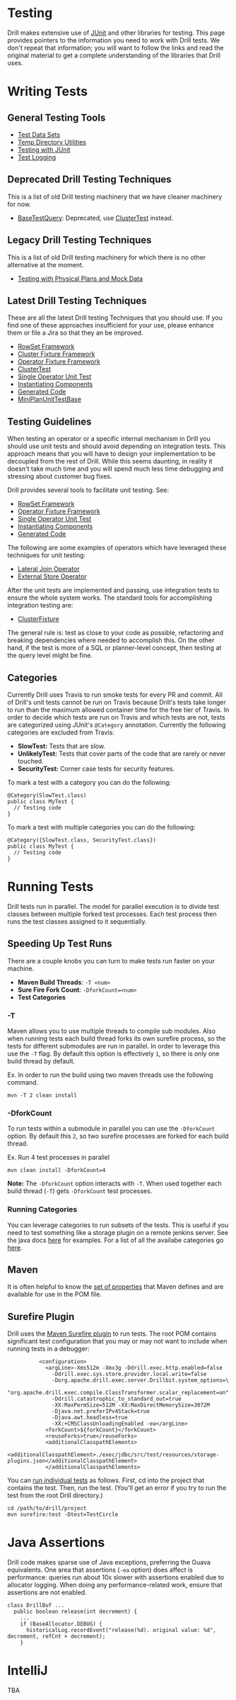 # Testing

Drill makes extensive use of [JUnit](http://junit.org/junit4/) and other libraries for testing. This page provides pointers to the information you need to work with Drill tests. We don't repeat that information; you will want to follow the links and read the original material to get a complete understanding of the libraries that Drill uses.

# Writing Tests

## General Testing Tools

* [Test Data Sets](TestDataSets.md)
* [Temp Directory Utilities](TempDirectories.md)
* [Testing with JUnit](JUnit.md)
* [Test Logging](TestLogging.md)

## Deprecated Drill Testing Techniques

This is a list of old Drill testing machinery that we have cleaner machinery for now.

* [BaseTestQuery](BaseTestQuery.md): Deprecated, use [ClusterTest](ClusterTest.md) instead.

## Legacy Drill Testing Techniques

This is a list of old Drill testing machinery for which there is no other alternative at the moment.

* [Testing with Physical Plans and Mock Data](LegacyTestingFrameworks.md)

## Latest Drill Testing Techniques

These are all the latest Drill testing Techniques that you should use. If you find one of these approaches insufficient for your use, please enhance them or
file a Jira so that they an be improved.

* [RowSet Framework](RowSetFramework.md)
* [Cluster Fixture Framework](ClusterFixture.md)
* [Operator Fixture Framework](OperatorFixture.md)
* [ClusterTest](ClusterTest.md)
* [Single Operator Unit Test](PhysicalOpUnitTestBase.md)
* [Instantiating Components](InstantiatingComponents.md)
* [Generated Code](GeneratedCode.md)
* [MiniPlanUnitTestBase](../../exec/java-exec/src/test/java/org/apache/drill/exec/physical/unit/MiniPlanUnitTestBase.java)

## Testing Guidelines

When testing an operator or a specific internal mechanism in Drill you should use unit tests and should avoid depending on integration tests. This
approach means that you will have to design your implementation to be decoupled from the rest of Drill. While this seems daunting, in reality it doesn't take
much time and you will spend much less time debugging and stressing about customer bug fixes.

Drill provides several tools to facilitate unit testing. See:

 * [RowSet Framework](RowSetFramework.md)
 * [Operator Fixture Framework](OperatorFixture.md)
 * [Single Operator Unit Test](PhysicalOpUnitTestBase.md)
 * [Instantiating Components](InstantiatingComponents.md)
 * [Generated Code](GeneratedCode.md)
 
The following are some examples of operators which have leveraged these techniques for unit testing:

  * [Lateral Join Operator](../../exec/java-exec/src/test/java/org/apache/drill/exec/physical/impl/join/TestLateralJoinCorrectness.java)
  * [External Store Operator](../../exec/java-exec/src/test/java/org/apache/drill/exec/physical/impl/xsort/managed/TestExternalSortInternals.java)

After the unit tests are implemented and passing, use integration tests to ensure the whole system works. The standard tools for accomplishing integration
testing are:

  * [ClusterFixture](ClusterFixture.md)

The general rule is: test as close to your code as possible, refactoring and breaking dependencies where needed to accomplish this.
On the other hand, if the test is more of a SQL or planner-level concept, then testing at the query level might be fine.

## Categories

Currently Drill uses Travis to run smoke tests for every PR and commit. All of Drill's unit tests cannot be run on Travis because Drill's tests take longer to run than the
maximum allowed container time for the free tier of Travis. In order to decide which tests are run on Travis and which tests are not, tests are categorized using JUnit's
`@Category` annotation. Currently the following categories are excluded from Travis:

  - **SlowTest:** Tests that are slow.
  - **UnlikelyTest:** Tests that cover parts of the code that are rarely or never touched.
  - **SecurityTest:** Corner case tests for security features.
  
To mark a test with a category you can do the following:

```
@Category(SlowTest.class)
public class MyTest {
  // Testing code
}
```

To mark a test with multiple categories you can do the following:

```
@Category({SlowTest.class, SecurityTest.class})
public class MyTest {
  // Testing code
}
```

# Running Tests

Drill tests run in parallel. The model for parallel execution is to divide test classes between multiple
forked test processes. Each test process then runs the test classes assigned to it sequentially.

## Speeding Up Test Runs

There are a couple knobs you can turn to make tests run faster on your machine.

 * **Maven Build Threads**: `-T <num>`
 * **Sure Fire Fork Count**: `-DforkCount=<num>`
 * **Test Categories**
 
### -T

Maven allows you to use multiple threads to compile sub modules. Also when running tests each build
thread forks its own surefire process, so the tests for different submodules are run in parallel. In order
to leverage this use the `-T` flag. By default this option is effectively `1`, so there is only one build thread by default.

Ex. In order to run the build using two maven threads use the following command.

```
mvn -T 2 clean install
```

### -DforkCount

To run tests within a submodule in parallel you can use the `-DforkCount` option. By default this `2`, so two surefire processes are forked for each build thread.

Ex. Run 4 test processes in parallel

```
mvn clean install -DforkCount=4
```

**Note:** The `-DforkCount` option interacts with `-T`. When used together each build thread (`-T`) gets 
`-DforkCount` test processes.

### Running Categories

You can leverage categories to run subsets of the tests. This is useful if you need to test something like a
storage plugin on a remote jenkins server. See the java docs [here](../../common/src/test/java/org/apache/drill/categories/package-info.java) for examples. For a list of all 
the availabe categories go [here](../../common/src/test/java/org/apache/drill/categories).

## Maven

It is often helpful to know the [set of properties](https://cwiki.apache.org/confluence/display/MAVEN/Maven+Properties+Guide) that Maven defines and are available for use in the POM file.

## Surefire Plugin

Drill uses the [Maven Surefire plugin](http://maven.apache.org/components/surefire/maven-surefire-plugin/) to run tests. The root POM contains significant test configuration that you may or may not want to include when running tests in a debugger:
```
          <configuration>
            <argLine>-Xms512m -Xmx3g -Ddrill.exec.http.enabled=false
              -Ddrill.exec.sys.store.provider.local.write=false
              -Dorg.apache.drill.exec.server.Drillbit.system_options=\
               "org.apache.drill.exec.compile.ClassTransformer.scalar_replacement=on"
              -Ddrill.catastrophic_to_standard_out=true
              -XX:MaxPermSize=512M -XX:MaxDirectMemorySize=3072M
              -Djava.net.preferIPv4Stack=true
              -Djava.awt.headless=true
              -XX:+CMSClassUnloadingEnabled -ea</argLine>
            <forkCount>${forkCount}</forkCount>
            <reuseForks>true</reuseForks>
            <additionalClasspathElements>
              <additionalClasspathElement>./exec/jdbc/src/test/resources/storage-plugins.json</additionalClasspathElement>
            </additionalClasspathElements>
```

You can [run individual tests](http://maven.apache.org/components/surefire/maven-surefire-plugin/examples/single-test.html) as follows. First, cd into the project that contains the test. Then, run the test. (You'll get an error if you try to run the test from the root Drill directory.)
```
cd /path/to/drill/project
mvn surefire:test -Dtest=TestCircle
```

# Java Assertions

Drill code makes sparse use of Java exceptions, preferring the Guava equivalents. One area that assertions (`-ea` option) does affect is performance: queries run about 10x slower with assertions enabled due to allocator logging. When doing any performance-related work, ensure that assertions are not enabled.

```
class DrillBuf ...
  public boolean release(int decrement) {
    ...
    if (BaseAllocator.DEBUG) {
      historicalLog.recordEvent("release(%d). original value: %d", decrement, refCnt + decrement);
    }
``` 

# IntelliJ

TBA
